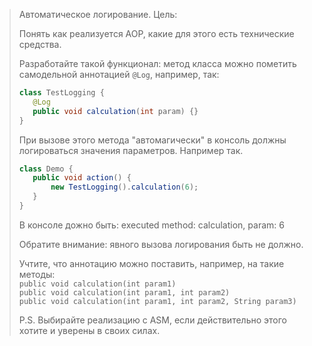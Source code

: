 >Автоматическое логирование.
>Цель:
>
>Понять как реализуется AOP, какие для этого есть технические средства.
>
>Разработайте такой функционал:
>метод класса можно пометить самодельной аннотацией `@Log`, например, так:
>
>```java
>class TestLogging {
>    @Log
>    public void calculation(int param) {}
>}
>```
>
>При вызове этого метода "автомагически" в консоль должны логироваться значения параметров.
>Например так.
>
>```java
>class Demo {
>    public void action() {
>        new TestLogging().calculation(6);
>    }
>}
>```
>
>В консоле дожно быть:
>executed method: calculation, param: 6
>
>Обратите внимание: явного вызова логирования быть не должно.
>
>Учтите, что аннотацию можно поставить, например, на такие методы: <br>
>`public void calculation(int param1)` <br>
>`public void calculation(int param1, int param2)` <br>
>`public void calculation(int param1, int param2, String param3)` <br>
>
>P.S.
>Выбирайте реализацию с ASM, если действительно этого хотите и уверены в своих силах.
